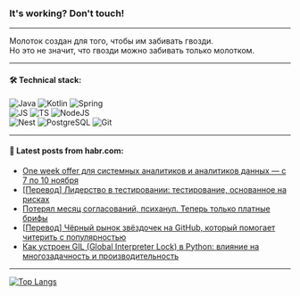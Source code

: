 ### It's working? Don't touch!

---
Молоток создан для того, чтобы им забивать гвозди. <br>
Но это не значит, что гвозди можно забивать только молотком.

---

#### 🛠️ Technical stack:

![Java](https://img.shields.io/badge/Java-informational?logo=Oracle&style=flat&logoColor=white&color=FF4500)
![Kotlin](https://img.shields.io/badge/Kotlin-informational?logo=Kotlin&style=flat&logoColor=white&color=774D97)
![Spring](https://img.shields.io/badge/SpringBoot-informational?logo=SpringBoot&style=flat&logoColor=white&color=6DB33F) <br>
![JS](https://img.shields.io/badge/JS-informational?logo=javaScript&style=flat&logoColor=black&color=F7Df1E)
![TS](https://img.shields.io/badge/TypeScript-informational?logo=typeScript&style=flat&logoColor=black&color=0667A8)
![NodeJS](https://img.shields.io/badge/NodeJS-informational?logo=node.js&style=flat&logoColor=white&color=70A760) <br>
![Nest](https://img.shields.io/badge/NestJS-informational?logo=NestJS&style=flat&logoColor=white&color=E0234E)
![PostgreSQL](https://img.shields.io/badge/PostgreSQL-informational?logo=PostgreSQL&style=flat&logoColor=white&color=DAA520)
![Git](https://img.shields.io/badge/Git-informational?logo=git&style=flat&logoColor=white&color=778899)

___

#### 💬 Latest posts from habr.com:

<!-- BLOG-POST-LIST:START -->
- [One week offer для системных аналитиков и аналитиков данных — с 7 по 10 ноября](https://habr.com/ru/companies/sportmaster_lab/articles/769618/?utm_source=habrahabr&utm_medium=rss&utm_campaign=769618)
- [[Перевод] Лидерство в тестировании: тестирование, основанное на рисках](https://habr.com/ru/articles/769524/?utm_source=habrahabr&utm_medium=rss&utm_campaign=769524)
- [Потерял месяц согласований, психанул. Теперь только платные брифы](https://habr.com/ru/articles/769570/?utm_source=habrahabr&utm_medium=rss&utm_campaign=769570)
- [[Перевод] Чёрный рынок звёздочек на GitHub, который помогает читерить с популярностью](https://habr.com/ru/articles/769568/?utm_source=habrahabr&utm_medium=rss&utm_campaign=769568)
- [Как устроен GIL &lpar;Global Interpreter Lock&rpar; в Python: влияние на многозадачность и производительность](https://habr.com/ru/companies/otus/articles/769448/?utm_source=habrahabr&utm_medium=rss&utm_campaign=769448)
<!-- BLOG-POST-LIST:END -->

---
[![Top Langs](https://github-readme-stats-git-master-advtsetting-gmailcom.vercel.app/api/top-langs/?username=zloylis&langs_count=10&hide_title=false&title_color=e6edf3&size_weight=0.5&count_weight=0.5&layout=compact&hide_border=true&theme=dracula)](https://github.com/zloylis)

<!-- ![GitHub stats](https://github-readme-stats-git-master-advtsetting-gmailcom.vercel.app/api?username=zloylis&show_icons=true&hide_border=true&theme=dracula&hide_title=true&include_all_commits=true&count_private=true&hide=contribs&hide_rank=true) -->
